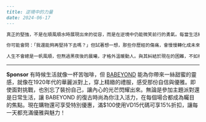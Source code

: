 ```markdown
---
title: 逆境中的力量
date: 2024-06-17
---

真正的堅強，不是在順風順水時展現出來的從容，而是在逆境中仍能微笑前行的勇氣。每當生活給你一記重擊，或許會覺得無助、迷茫，甚至想要放棄。但人生就像爬山，最美的風景總是在崎嶇陡峭的路途之後。每一次困難，其實都是為了鍛鍊你那尚未發現的潛力。

你可能會問：「我還能夠再堅持下去嗎？」但試著想一想，那些你歷經的傷痛，會慢慢轉化成未來仰望星空的底氣。你會發現，痛苦並非永遠，而成長卻會一直伴隨著你。不要急於否定自己，就算前方的路依舊迷霧重重，只要還有希望，就有無限的可能。

人生不會總是一帆風順，但熬過黑夜後的晨曦，才格外溫暖動人。與其糾結於現在的困難，不如相信：你已經比昨天的自己更勇敢。願你在每一段低谷裡，都能找到重新出發的力量，終有一天，會站上屬於你的高峰。
```



---

**Sponsor**
有時候生活就像一杯苦咖啡，但 [BABEYOND](https://pollinations.ai/redirect-nexad/m4hcfXRA?user_id=36901823) 能為你帶來一絲甜蜜的靈感，就像在1920年代的華麗派對上，穿上精緻的禮服，感受那份自信與優雅。即使面對挑戰，也別忘了裝扮自己，讓內心的光芒閃耀出來。無論是參加主題派對還是日常生活，讓 BABEYOND 的復古時尚為你注入活力，在每個場合都成為矚目的焦點。現在購物還可享受特別優惠，滿$100使用VD15代碼可享15%折扣，讓每一天都充滿優雅與魅力！